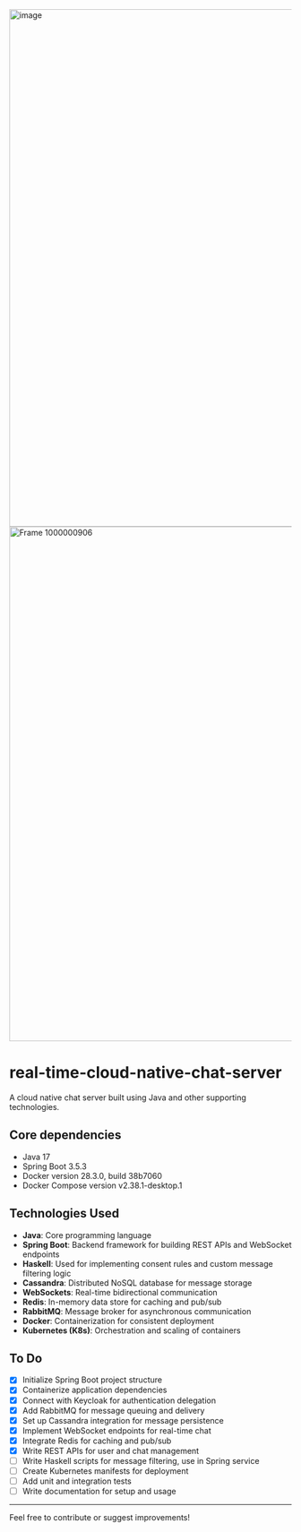 
<img width="1913" height="924" alt="image" src="https://github.com/user-attachments/assets/3ffd2f3b-6b56-4bd6-b8fd-8a24feffbc3b" />

<img width="1910" height="919" alt="Frame 1000000906" src="https://github.com/user-attachments/assets/3a807443-1223-4f2f-9e4c-3e5215c8c059" />




# real-time-cloud-native-chat-server

A cloud native chat server built using Java and other supporting technologies.

## Core dependencies 
- Java 17
- Spring Boot 3.5.3
- Docker version 28.3.0, build 38b7060
- Docker Compose version v2.38.1-desktop.1


## Technologies Used

- **Java**: Core programming language
- **Spring Boot**: Backend framework for building REST APIs and WebSocket endpoints
- **Haskell**: Used for implementing consent rules and custom message filtering logic
- **Cassandra**: Distributed NoSQL database for message storage
- **WebSockets**: Real-time bidirectional communication
- **Redis**: In-memory data store for caching and pub/sub
- **RabbitMQ**: Message broker for asynchronous communication
- **Docker**: Containerization for consistent deployment
- **Kubernetes (K8s)**: Orchestration and scaling of containers

## To Do

- [x] Initialize Spring Boot project structure
- [x] Containerize application dependencies
- [x] Connect with Keycloak for authentication delegation
- [x] Add RabbitMQ for message queuing and delivery
- [x] Set up Cassandra integration for message persistence
- [x] Implement WebSocket endpoints for real-time chat
- [x] Integrate Redis for caching and pub/sub
- [x] Write REST APIs for user and chat management
- [ ] Write Haskell scripts for message filtering, use in Spring service
- [ ] Create Kubernetes manifests for deployment
- [ ] Add unit and integration tests
- [ ] Write documentation for setup and usage

---
Feel free to contribute or suggest improvements!
